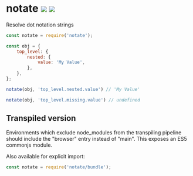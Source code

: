 # notate [![](https://img.shields.io/npm/v/notate.svg)](https://www.npmjs.com/package/notate) [![](https://img.shields.io/badge/source--000000.svg?logo=github&style=social)](https://github.com/omrilotan/mono/tree/master/packages/notate)

Resolve dot notation strings

```js
const notate = require('notate');

const obj = {
	top_level: {
		nested: {
			value: 'My Value',
		},
	},
};

notate(obj, 'top_level.nested.value') // 'My Value'

notate(obj, 'top_level.missing.value') // undefined
```

## Transpiled version
Environments which exclude node_modules from the transpiling pipeline should include the "browser" entry instead of "main". This exposes an ES5 commonjs module.

Also available for explicit import:
```js
const notate = require('notate/bundle');
```
